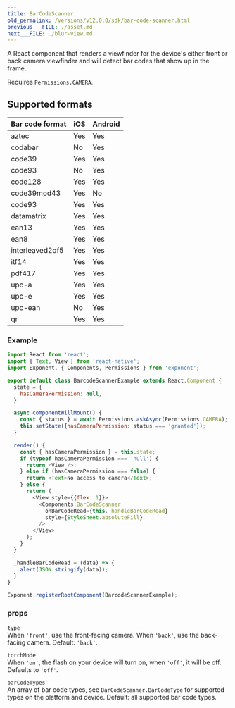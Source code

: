 ```yaml
---
title: BarCodeScanner
old_permalink: /versions/v12.0.0/sdk/bar-code-scanner.html
previous___FILE: ./asset.md
next___FILE: ./blur-view.md
---
```


A React component that renders a viewfinder for the device's either front or back camera viewfinder and will detect bar codes that show up in the frame.

Requires `Permissions.CAMERA`.

## Supported formats

| Bar code format | iOS | Android |
| --------------- | --- | ------- |
| aztec           | Yes | Yes     |
| codabar         | No  | Yes     |
| code39          | Yes | Yes     |
| code93          | No  | Yes     |
| code128         | Yes | Yes     |
| code39mod43     | Yes | No      |
| code93          | Yes | Yes     |
| datamatrix      | Yes | Yes     |
| ean13           | Yes | Yes     |
| ean8            | Yes | Yes     |
| interleaved2of5 | Yes | Yes     |
| itf14           | Yes | Yes     |
| pdf417          | Yes | Yes     |
| upc-a           | Yes | Yes     |
| upc-e           | Yes | Yes     |
| upc-ean         | No  | Yes     |
| qr              | Yes | Yes     |

### Example

```javascript
import React from 'react';
import { Text, View } from 'react-native';
import Exponent, { Components, Permissions } from 'exponent';

export default class BarcodeScannerExample extends React.Component {
  state = {
    hasCameraPermission: null,
  }

  async componentWillMount() {
    const { status } = await Permissions.askAsync(Permissions.CAMERA);
    this.setState({hasCameraPermission: status === 'granted'});
  }

  render() {
    const { hasCameraPermission } = this.state;
    if (typeof hasCameraPermission === 'null') {
      return <View />;
    } else if (hasCameraPermission === false) {
      return <Text>No access to camera</Text>;
    } else {
      return (
        <View style={{flex: 1}}>
          <Components.BarCodeScanner
            onBarCodeRead={this._handleBarCodeRead}
            style={StyleSheet.absoluteFill}
          />
        </View>
      );
    }
  }

  _handleBarCodeRead = (data) => {
    alert(JSON.stringify(data));
  }
}

Exponent.registerRootComponent(BarcodeScannerExample);
```

### props

 `type`  
When `'front'`, use the front-facing camera. When `'back'`, use the back-facing camera. Default: `'back'`.

 `torchMode`  
When `'on'`, the flash on your device will turn on, when `'off'`, it will be off. Defaults to `'off'`.

 `barCodeTypes`  
An array of bar code types, see `BarCodeScanner.BarCodeType` for supported types on the platform and device. Default: all supported bar code types.
